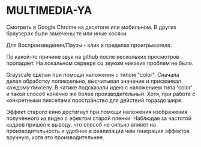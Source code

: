 # MULTIMEDIA-YA

Cмотреть в Google Chrome на десктопе или мобильном. В других браузерах были замечены те или иные косяки.

Для Воспроизведения/Паузы - клик в пределах проигрывателя.

По какой-то причине звук на github после нескольких просмотров пропадает. На локальном сервере со звуком никаких проблем не было.

Grayscale сделан при помощи наложения с типом "color".
Сначала делал обработку попиксельно, высчитывал значение и присваивал каждому пикселу. В чатике подсказали идею с наложением типа  'color' и такой способ конечно же более производительный. Хотя, при работе с конкретными пикселами пространство для действий гораздо шире.

Эффект старого кино достигнут при помощи наложения изображения полученного из видео с эфектом старой пленки. Наблюдая за частотой кадров пришел к выводу, что способ не сильно влияет на производительность и удобнее в реализации чем генерация эффектов вручную, хотя это производительнее.